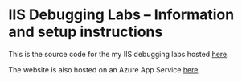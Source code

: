 # IIS Debugging Labs – Information and setup instructions

This is the source code for the my IIS debugging labs hosted [here](https://blogs.msdn.microsoft.com/benjaminperkins/2016/10/26/iis-debugging-labs-information-and-setup-instructions/).

The website is also hosted on an Azure App Service [here](https://csharpguitarbugs.azurewebsites.net/).
